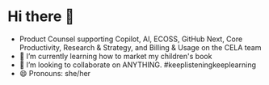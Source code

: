 # Hi there 👋
- Product Counsel supporting Copilot, AI, ECOSS, GitHub Next, Core Productivity, Research & Strategy, and Billing & Usage on the CELA team
- 🌱 I’m currently learning how to market my children's book
- 👯 I’m looking to collaborate on ANYTHING. #keeplisteningkeeplearning
- 😄 Pronouns: she/her
<!--
**jessicakrobinson/jessicakrobinson** is a ✨ _special_ ✨ repository because its `README.md` (this file) appears on your GitHub profile.

Here are some ideas to get you started:

- 🤔 I’m looking for help with ...
- 💬 Ask me about ...
- 📫 How to reach me: ...
- ⚡ Fun fact: ...
-->
